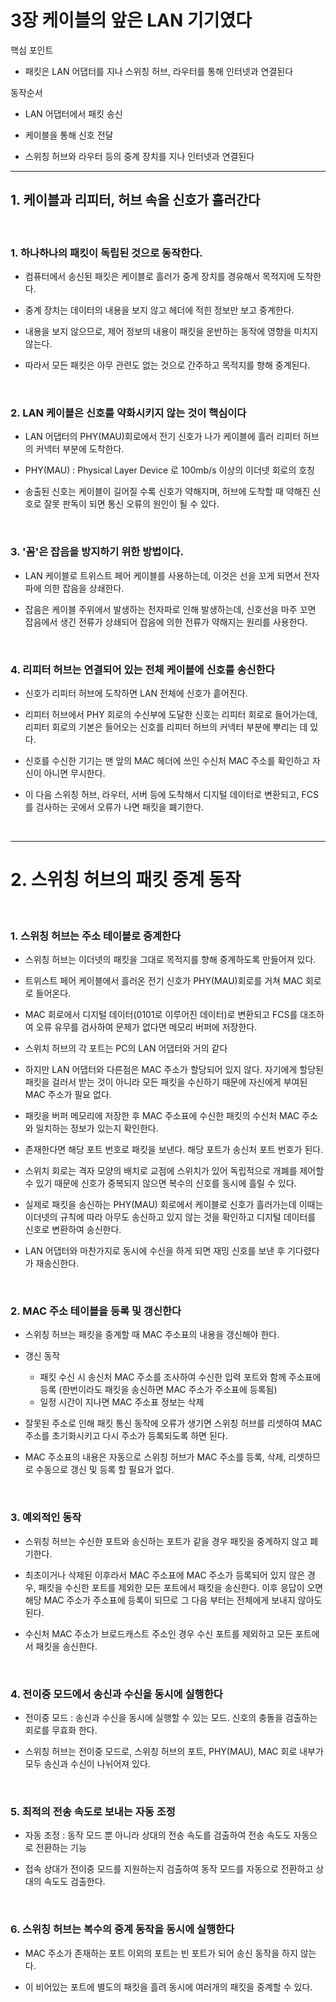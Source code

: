 # 3장 케이블의 앞은 LAN 기기였다 

핵심 포인트
- 패킷은 LAN 어댑터를 지나 스위칭 허브, 라우터를 통해 인터넷과 연결된다

동작순서

- LAN 어댑터에서 패킷 송신

- 케이블을 통해 신호 전달

- 스위칭 허브와 라우터 등의 중계 장치를 지나 인터넷과 연결된다

---

## 1. 케이블과 리피터, 허브 속을 신호가 흘러간다

<br>

### 1. 하나하나의 패킷이 독립된 것으로 동작한다.

- 컴퓨터에서 송신된 패킷은 케이블로 흘러가 중계 장치를 경유해서 목적지에 도착한다.

- 중계 장치는 데이터의 내용을 보지 않고 헤더에 적힌 정보만 보고 중계한다.

- 내용을 보지 않으므로, 제어 정보의 내용이 패킷을 운반하는 동작에 영향을 미치지 않는다.

- 따라서 모든 패킷은 아무 관련도 없는 것으로 간주하고 목적지를 향해 중계된다.

<br>

### 2. LAN 케이블은 신호를 약화시키지 않는 것이 핵심이다

- LAN 어댑터의 PHY(MAU)회로에서 전기 신호가 나가 케이블에 흘러 리피터 허브의 커넥터 부분에 도착한다.

- PHY(MAU) : Physical Layer Device 로 100mb/s 이상의 이더넷 회로의 호칭

- 송출된 신호는 케이블이 길어질 수록 신호가 약해지며, 허브에 도착할 때 약해진 신호로 잘못 판독이 되면 통신 오류의 원인이 될 수 있다.

<br>

### 3. '꼼'은 잡음을 방지하기 위한 방법이다.

- LAN 케이블로 트위스트 페어 케이블를 사용하는데, 이것은 선을 꼬게 되면서 전자파에 의한 잡음을 상쇄한다.

- 잡음은 케이블 주위에서 발생하는 전자파로 인해 발생하는데, 신호선을 마주 꼬면 잡음에서 생긴 전류가 상쇄되어 잡음에 의한 전류가 약해지는 원리를 사용한다.

<br>

### 4. 리피터 허브는 연결되어 있는 전체 케이블에 신호를 송신한다

- 신호가 리피터 허브에 도착하면 LAN 전체에 신호가 흩어진다.

- 리피터 허브에서 PHY 회로의 수신부에 도달한 신호는 리피터 회로로 들어가는데, 리피터 회로의 기본은 들어오는 신호를 리피터 허브의 커넥터 부분에 뿌리는 데 있다. 

- 신호를 수신한 기기는 맨 앞의 MAC 헤더에 쓰인 수신처 MAC 주소를 확인하고 자신이 아니면 무시한다.

- 이 다음 스위칭 허브, 라우터, 서버 등에 도착해서 디지털 데이터로 변환되고, FCS를 검사하는 곳에서 오류가 나면 패킷을 폐기한다.

<br>

---

# 2. 스위칭 허브의 패킷 중계 동작

<br>

### 1. 스위칭 허브는 주소 테이블로 중계한다

- 스위칭 허브는 이더넷의 패킷을 그대로 목적지를 향해 중계하도록 만들어져 있다.

- 트위스트 페어 케이블에서 흘러온 전기 신호가 PHY(MAU)회로를 거쳐 MAC 회로로 들어온다.

- MAC 회로에서 디지털 데이터(0101로 이루어진 데이터)로 변환되고 FCS를 대조하여 오류 유무를 검사하여 문제가 없다면 메모리 버퍼에 저장한다.

- 스위치 허브의 각 포트는 PC의 LAN 어댑터와 거의 같다

- 하지만 LAN 어댑터와 다른점은 MAC 주소가 할당되어 있지 않다. 자기에게 할당된 패킷을 걸러서 받는 것이 아니라 모든 패킷을 수신하기 때문에 자신에게 부여된 MAC 주소가 필요 없다.

- 패킷을 버퍼 메모리에 저장한 후 MAC 주소표에 수신한 패킷의 수신처 MAC 주소와 일치하는 정보가 있는지 확인한다. 

- 존재한다면 해당 포트 번호로 패킷을 보낸다. 해당 포트가 송신처 포트 번호가 된다.

- 스위치 회로는 격자 모양의 배치로 교점에 스위치가 있어 독립적으로 개폐를 제어할 수 있기 때문에 신호가 중복되지 않으면 복수의 신호를 동시에 흘릴 수 있다.

- 실제로 패킷을 송신하는 PHY(MAU) 회로에서 케이블로 신호가 흘러가는데 이때는 이더넷의 규칙에 따라 아무도 송신하고 있지 않는 것을 확인하고 디지털 데이터를 신호로 변환하여 송신한다.

- LAN 어댑터와 마찬가지로 동시에 수신을 하게 되면 재밍 신호를 보낸 후 기다렸다가 재송신한다.

<br>

### 2. MAC 주소 테이블을 등록 및 갱신한다

- 스위칭 허브는 패킷을 중계할 때 MAC 주소표의 내용을 갱신해야 한다.

- 갱신 동작
    * 패킷 수신 시 송신처 MAC 주소를 조사하여 수신한 입력 포트와 함께 주소표에 등록 (한번이라도 패킷을 송신하면 MAC 주소가 주소표에 등록됨)
    * 일정 시간이 지나면 MAC 주소표 정보는 삭제

- 잘못된 주소로 인해 패킷 통신 동작에 오류가 생기면 스위칭 허브를 리셋하여 MAC 주소를 초기화시키고 다시 주소가 등록되도록 하면 된다.

- MAC 주소표의 내용은 자동으로 스위칭 허브가 MAC 주소를 등록, 삭제, 리셋하므로 수동으로 갱신 및 등록 할 필요가 없다.

<br>

### 3. 예외적인 동작

- 스위칭 허브는 수신한 포트와 송신하는 포트가 같을 경우 패킷을 중계하지 않고 폐기한다.

- 최초이거나 삭제된 이후라서 MAC 주소표에 MAC 주소가 등록되어 있지 않은 경우, 패킷을 수신한 포트를 제외한 모든 포트에서 패킷을 송신한다. 이후 응답이 오면 해당 MAC 주소가 주소표에 등록이 되므로 그 다음 부터는 전체에게 보내지 않아도 된다.

- 수신처 MAC 주소가 브로드캐스트 주소인 경우 수신 포트를 제외하고 모든 포트에서 패킷을 송신한다.

<br>

### 4. 전이중 모드에서 송신과 수신을 동시에 실행한다

- 전이중 모드 : 송신과 수신을 동시에 실행할 수 있는 모드. 신호의 충돌을 검출하는 회로를 무효화 한다.

- 스위칭 허브는 전이중 모드로, 스위칭 허브의 포트, PHY(MAU), MAC 회로 내부가 모두 송신과 수신이 나뉘어져 있다.

<br>

### 5. 최적의 전송 속도로 보내는 자동 조정

- 자동 조정 : 동작 모드 뿐 아니라 상대의 전송 속도를 검출하여 전송 속도도 자동으로 전환하는 기능

- 접속 상대가 전이중 모드를 지원하는지 검출하여 동작 모드를 자동으로 전환하고 상대의 속도도 검출한다.

<br>


### 6. 스위칭 허브는 복수의 중계 동작을 동시에 실행한다

- MAC 주소가 존재하는 포트 이외의 포트는 빈 포트가 되어 송신 동작을 하지 않는다.

- 이 비어있는 포트에 별도의 패킷을 흘려 동시에 여러개의 패킷을 중계할 수 있다.